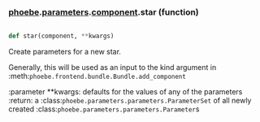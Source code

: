 ### [phoebe](phoebe.md).[parameters](phoebe.parameters.md).[component](phoebe.parameters.component.md).star (function)


```py

def star(component, **kwargs)

```



Create parameters for a new star.

Generally, this will be used as an input to the kind argument in
:meth:`phoebe.frontend.bundle.Bundle.add_component`

:parameter **kwargs: defaults for the values of any of the parameters
:return: a :class:`phoebe.parameters.parameters.ParameterSet` of all newly
    created :class:`phoebe.parameters.parameters.Parameter`s

